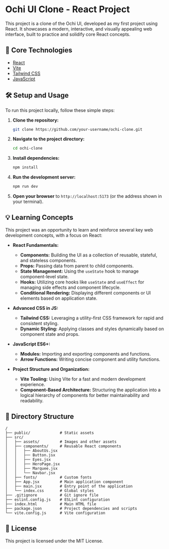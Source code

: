 
# Ochi UI Clone - React Project

This project is a clone of the Ochi UI, developed as my first project using React. It showcases a modern, interactive, and visually appealing web interface, built to practice and solidify core React concepts.

## 🚀 Core Technologies

- [React](https://react.dev/)
- [Vite](https://vitejs.dev/)
- [Tailwind CSS](https://tailwindcss.com/)
- [JavaScript](https://developer.mozilla.org/en-US/docs/Web/JavaScript)

## 🛠️ Setup and Usage

To run this project locally, follow these simple steps:

1. **Clone the repository:**
   ```bash
   git clone https://github.com/your-username/ochi-clone.git
   ```
2. **Navigate to the project directory:**
   ```bash
   cd ochi-clone
   ```
3. **Install dependencies:**
   ```bash
   npm install
   ```
4. **Run the development server:**
    ```bash
    npm run dev
    ```
5. **Open your browser** to `http://localhost:5173` (or the address shown in your terminal).

## 💡 Learning Concepts

This project was an opportunity to learn and reinforce several key web development concepts, with a focus on React:

- **React Fundamentals:**
  - **Components:** Building the UI as a collection of reusable, stateful, and stateless components.
  - **Props:** Passing data from parent to child components.
  - **State Management:** Using the `useState` hook to manage component-level state.
  - **Hooks:** Utilizing core hooks like `useState` and `useEffect` for managing side effects and component lifecycle.
  - **Conditional Rendering:** Displaying different components or UI elements based on application state.

- **Advanced CSS in JS:**
  - **Tailwind CSS:** Leveraging a utility-first CSS framework for rapid and consistent styling.
  - **Dynamic Styling:** Applying classes and styles dynamically based on component state and props.

- **JavaScript ES6+:**
  - **Modules:** Importing and exporting components and functions.
  - **Arrow Functions:** Writing concise component and utility functions.

- **Project Structure and Organization:**
  - **Vite Tooling:** Using Vite for a fast and modern development experience.
  - **Component-Based Architecture:** Structuring the application into a logical hierarchy of components for better maintainability and readability.

## 📂 Directory Structure

```
/
├── public/             # Static assets
├── src/
│   ├── assets/         # Images and other assets
│   ├── components/     # Reusable React components
│   │   ├── AboutUs.jsx
│   │   ├── Button.jsx
│   │   ├── Eyes.jsx
│   │   ├── HeroPage.jsx
│   │   ├── Marquee.jsx
│   │   └── Navbar.jsx
│   ├── fonts/          # Custom fonts
│   ├── App.jsx         # Main application component
│   ├── main.jsx        # Entry point of the application
│   └── index.css       # Global styles
├── .gitignore          # Git ignore file
├── eslint.config.js    # ESLint configuration
├── index.html          # Main HTML file
├── package.json        # Project dependencies and scripts
└── vite.config.js      # Vite configuration
```

## 📄 License

This project is licensed under the MIT License.

